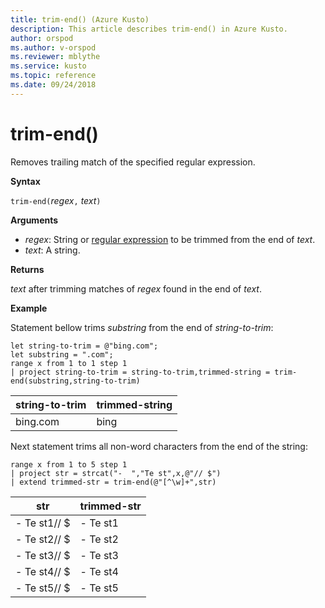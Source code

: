 ```yaml
---
title: trim-end() (Azure Kusto)
description: This article describes trim-end() in Azure Kusto.
author: orspod
ms.author: v-orspod
ms.reviewer: mblythe
ms.service: kusto
ms.topic: reference
ms.date: 09/24/2018
---
```

# trim-end()

Removes trailing match of the specified regular expression.

**Syntax**

`trim-end(`*regex*`,` *text*`)`

**Arguments**

* *regex*: String or [regular expression](re2.md) to be trimmed from the end of *text*.  
* *text*: A string.

**Returns**

*text* after trimming matches of *regex* found in the end of *text*.

**Example**

Statement bellow trims *substring*  from the end of *string-to-trim*:

```kusto
let string-to-trim = @"bing.com";
let substring = ".com";
range x from 1 to 1 step 1
| project string-to-trim = string-to-trim,trimmed-string = trim-end(substring,string-to-trim)
```

|string-to-trim|trimmed-string|
|---|---|
|bing.com|bing|

Next statement trims all non-word characters from the end of the string:

```kusto
range x from 1 to 5 step 1
| project str = strcat("-  ","Te st",x,@"// $")
| extend trimmed-str = trim-end(@"[^\w]+",str)
```

|str|trimmed-str|
|---|---|
|-  Te st1// $|-  Te st1|
|-  Te st2// $|-  Te st2|
|-  Te st3// $|-  Te st3|
|-  Te st4// $|-  Te st4|
|-  Te st5// $|-  Te st5|

 